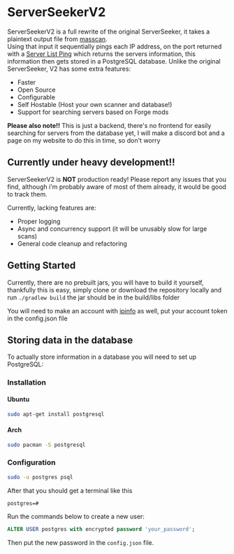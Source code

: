 # ServerSeekerV2

ServerSeekerV2 is a full rewrite of the original ServerSeeker, it takes a plaintext output file from [masscan](https://github.com/robertdavidgraham/masscan).  
Using that input it sequentially pings each IP address, on the port returned with a [Server List Ping](https://wiki.vg/Server_List_Ping) which returns the servers information, this information then gets stored in a PostgreSQL database.
Unlike the original ServerSeeker, V2 has some extra features:
- Faster
- Open Source
- Configurable
- Self Hostable (Host your own scanner and database!)
- Support for searching servers based on Forge mods

**Please also note!!**
This is just a backend, there's no frontend for easily searching for servers from the database yet, I will make a discord bot and a page on my website to do this in time, so don't worry

## Currently under heavy development!!
ServerSeekerV2 is **NOT** production ready! Please report any issues that you find, although i'm probably aware of most of them already, it would be good to track them.

Currently, lacking features are:
- Proper logging
- Async and concurrency support (it will be unusably slow for large scans)
- General code cleanup and refactoring

## Getting Started
Currently, there are no prebuilt jars, you will have to build it yourself, thankfully this is easy, simply clone or download the repository locally and run `./gradlew build` the jar should be in the build/libs folder

You will need to make an account with [ipinfo](https://ipinfo.io) as well, put your account token in the config.json file

## Storing data in the database

To actually store information in a database you will need to set up PostgreSQL:  

### Installation
#### Ubuntu
```sh
sudo apt-get install postgresql
```
#### Arch
```sh
sudo pacman -S postgresql
```

  
### Configuration
```sh
sudo -u postgres psql
```
After that you should get a terminal like this  
```
postgres=#
```  
Run the commands below to create a new user:  
```sql
ALTER USER postgres with encrypted password 'your_password';
```
Then put the new password in the `config.json` file.
